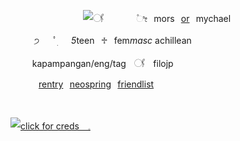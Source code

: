 ㅤㅤㅤㅤㅤㅤㅤㅤㅤ![𓋜](https://files.catbox.moe/riwq89.png)
⠀⠀ ⠀ㅤ۫ೀ⠀mors⠀[or](https://pronouns.cc/@paranormal)⠀mychael

⠀⠀ ㅤ੭   ﾟׅ   *5*teen⠀⁠♱⠀fem*masc* achillean

⠀⠀⠀ kapampangan/eng/tagㅤ𓋜ㅤfilojp

⠀⠀⠀ ⠀[rentry](https://rentry.co/vilest)⠀[neospring](https://neospring.org/@paranormal)⠀[friendlist](https://rentry.co/witheringhope)
<!-- This content will not appear in the rendered Markdown -->

⠀
⠀<!-- This content will not appear in the rendered Markdown -->
⠀
<!-- This content will not appear in the rendered Markdown -->
[![click for creds 𓈒](https://64.media.tumblr.com/2da17c699c48fd7e30d5361dff99f507/4fdeb1d9b123f154-ca/s500x750/1c672198a3404628cce8ee70d8c195c9d65ad468.pnj)](https://www.tumblr.com/ahimewa)
